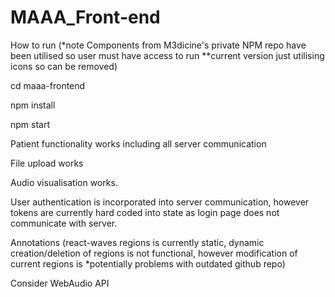 # MAAA_Front-end

How to run (*note Components from M3dicine's private NPM repo have been utilised so user must have access to run **current version just utilising icons so can be removed)

cd maaa-frontend

npm install

npm start

Patient functionality works including all server communication

File upload works

Audio visualisation works.

User authentication is incorporated into server communication, however tokens are currently hard coded into state as login page does not communicate with server.

Annotations (react-waves regions is currently static, dynamic creation/deletion of regions is not functional, however modification of current regions is *potentially problems with outdated github repo) 

Consider WebAudio API
